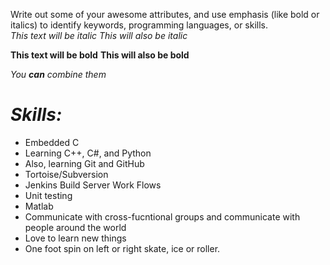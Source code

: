Write out some of your awesome attributes, and use emphasis (like bold or italics) to identify keywords, programming languages, or skills.
<br>
*This text will be italic*
_This will also be italic_

**This text will be bold**
__This will also be bold__

_You **can** combine them_

# __*Skills:*__
* Embedded C
* Learning C++, C#, and Python
* Also, learning Git and GitHub
* Tortoise/Subversion
* Jenkins Build Server Work Flows
* Unit testing
* Matlab
* Communicate with cross-fucntional groups and communicate with people around the world
* Love to learn new things
* One foot spin on left or right skate, ice or roller.
